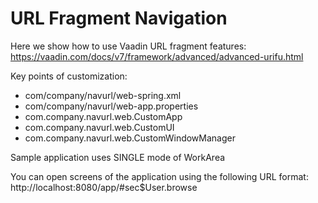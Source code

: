 URL Fragment Navigation
=======================

Here we show how to use Vaadin URL fragment features: https://vaadin.com/docs/v7/framework/advanced/advanced-urifu.html

Key points of customization:

- com/company/navurl/web-spring.xml
- com/company/navurl/web-app.properties
- com.company.navurl.web.CustomApp
- com.company.navurl.web.CustomUI
- com.company.navurl.web.CustomWindowManager

Sample application uses SINGLE mode of WorkArea

You can open screens of the application using the following URL format:
http://localhost:8080/app/#sec$User.browse